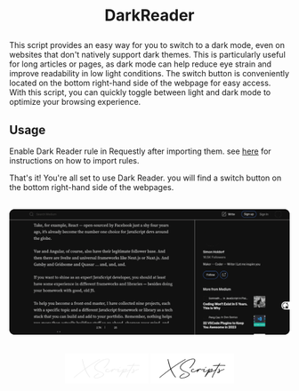 # <p align="center" id="darkreader">DarkReader</p>

This script provides an easy way for you to switch to a dark mode, even on websites that don't natively support dark themes. This is particularly useful for long articles or pages, as dark mode can help reduce eye strain and improve readability in low light conditions. The switch button is conveniently located on the bottom right-hand side of the webpage for easy access. With this script, you can quickly toggle between light and dark mode to optimize your browsing experience.

## Usage

Enable Dark Reader rule in Requestly after importing them. see [here](../README.md) for instructions on how to import rules.

That's it! You're all set to use Dark Reader. you will find a switch button on the bottom right-hand side of the webpages.

<p align="center" ><br/><a href="#darkreader"><img src="./assets/screens.gif" alt="Dark Reader" width="700" /></a><br/></p>


<p align="center"><br/>
    <a href="https://github.com/AimadBahdir/XScripts#gh-dark-mode-only" title="XScripts"><img alt="XScripts" src="../../assets/xslight.svg#gh-dark-mode-only" width="150" /></a>
    <a href="https://github.com/AimadBahdir/XScripts#gh-light-mode-only" title="XScripts"><img alt="XScripts" src="../../assets/xsdark.svg#gh-light-mode-only" width="150" /></a>
</p>